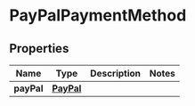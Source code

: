 
# PayPalPaymentMethod

## Properties
Name | Type | Description | Notes
------------ | ------------- | ------------- | -------------
**payPal** | [**PayPal**](PayPal.md) |  | 



